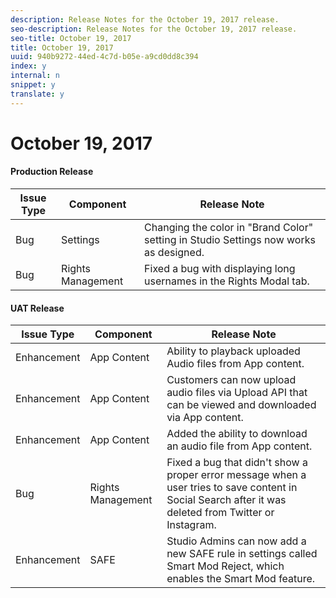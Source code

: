 ```yaml
---
description: Release Notes for the October 19, 2017 release.
seo-description: Release Notes for the October 19, 2017 release.
seo-title: October 19, 2017
title: October 19, 2017
uuid: 940b9272-44ed-4c7d-b05e-a9cd0dd8c394
index: y
internal: n
snippet: y
translate: y
---
```


# October 19, 2017


#### Production Release
|  **Issue Type** | **Component** | **Release Note** |
|---|---|---|
|  Bug | Settings | Changing the color in "Brand Color" setting in Studio Settings now works as designed.  |
|  Bug | Rights Management | Fixed a bug with displaying long usernames in the Rights Modal tab. |


#### UAT Release
|  **Issue Type** | **Component** | **Release Note** |
|---|---|---|
|  Enhancement | App Content | Ability to playback uploaded Audio files from App content. |
|  Enhancement | App Content | Customers can now upload audio files via Upload API that can be viewed and downloaded via App content. |
|  Enhancement | App Content | Added the ability to download an audio file from App content. |
|  Bug | Rights Management | Fixed a bug that didn't show a proper error message when a user tries to save content in Social Search after it was deleted from Twitter or Instagram. |
|  Enhancement | SAFE | Studio Admins can now add a new SAFE rule in settings called Smart Mod Reject, which enables the Smart Mod feature. |

